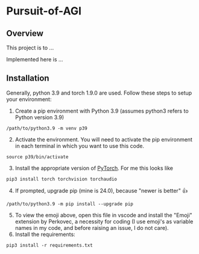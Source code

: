 # Pursuit-of-AGI

## Overview

This project is to ...

Implemented here is ...

## Installation

Generally, python 3.9 and torch 1.9.0 are used. Follow these steps to setup your environment:

1. Create a pip environment with Python 3.9 (assumes python3 refers to Python version 3.9)
```
/path/to/python3.9 -m venv p39
```
2. Activate the environment. You will need to activate the pip environment in each terminal in which you want to use this code.
```
source p39/bin/activate
```
3. Install the appropriate version of [PyTorch](https://pytorch.org/get-started/locally/). For me this looks like
```
pip3 install torch torchvision torchaudio
```
4. If prompted, upgrade pip (mine is 24.0), because "newer is better" 👍 
```
/path/to/python3.9 -m pip install --upgrade pip
```
5. To view the emoji above, open this file in vscode and install the "Emoji" extension by Perkovec, a necessity for coding (I use emoji's as variable names in my code, and before raising an issue, I do not care).
4. Install the requirements:
```
pip3 install -r requirements.txt
```